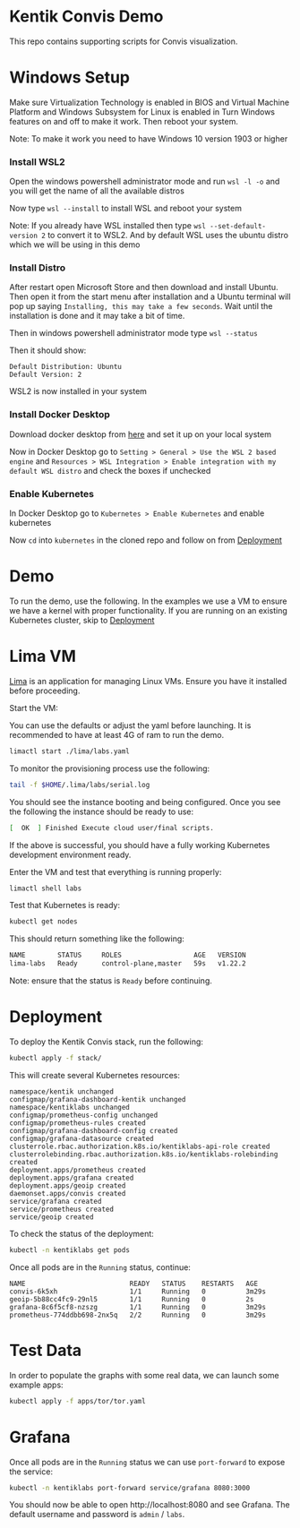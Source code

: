 # Kentik Convis Demo
This repo contains supporting scripts for Convis visualization.



# Windows Setup
Make sure Virtualization Technology is enabled in BIOS and Virtual Machine Platform and Windows Subsystem for Linux is enabled in Turn Windows features on and off to make it work. Then reboot your system.

Note: To make it work you need to have Windows 10 version 1903 or higher

### Install WSL2
Open the windows powershell administrator mode and run `wsl -l -o` and you will get the name of all the available distros

Now type `wsl --install` to install WSL and reboot your system

Note: If you already have WSL installed then type `wsl --set-default-version 2` to convert it to WSL2. And by default WSL uses the ubuntu distro which we will be using in this demo

### Install Distro
After restart open Microsoft Store and then download and install Ubuntu.
Then open it from the start menu after installation and a Ubuntu terminal will pop up saying `Installing, this may take a few seconds`. Wait until the installation is done and it may take a bit of time.

Then in windows powershell administrator mode type `wsl --status`

Then it should show:
```
Default Distribution: Ubuntu
Default Version: 2
```

WSL2 is now installed in your system

### Install Docker Desktop
Download docker desktop from [here](https://docs.docker.com/desktop/windows/install/) and set it up on your local system

Now in Docker Desktop go to `Setting > General > Use the WSL 2 based engine` and `Resources > WSL Integration > Enable integration with my default WSL distro` and check the boxes if unchecked

### Enable Kubernetes
In Docker Desktop go to `Kubernetes > Enable Kubernetes` and enable kubernetes


Now `cd` into `kubernetes` in the cloned repo and follow on from [Deployment](#Deployment)



# Demo
To run the demo, use the following.  In the examples we use a VM to ensure we have a kernel with proper functionality.  If
you are running on an existing Kubernetes cluster, skip to [Deployment](#Deployment)

# Lima VM
[Lima](https://github.com/lima-vm/lima) is an application for managing Linux VMs.  Ensure you have it installed before proceeding.

Start the VM:

You can use the defaults or adjust the yaml before launching.  It is recommended to have at least 4G of ram to run the demo.

```bash
limactl start ./lima/labs.yaml
```

To monitor the provisioning process use the following:

```bash
tail -f $HOME/.lima/labs/serial.log
```

You should see the instance booting and being configured.  Once you see the following the instance should be ready to use:

```bash
[  OK  ] Finished Execute cloud user/final scripts.
```

If the above is successful, you should have a fully working Kubernetes development environment ready.

Enter the VM and test that everything is running properly:

```bash
limactl shell labs
```

Test that Kubernetes is ready:

```bash
kubectl get nodes
```

This should return something like the following:

```bash
NAME        STATUS     ROLES                  AGE   VERSION
lima-labs   Ready      control-plane,master   59s   v1.22.2
```
Note: ensure that the status is `Ready` before continuing.

# Deployment
To deploy the Kentik Convis stack, run the following:

```bash
kubectl apply -f stack/
```

This will create several Kubernetes resources:

```
namespace/kentik unchanged
configmap/grafana-dashboard-kentik unchanged
namespace/kentiklabs unchanged
configmap/prometheus-config unchanged
configmap/prometheus-rules created
configmap/grafana-dashboard-config created
configmap/grafana-datasource created
clusterrole.rbac.authorization.k8s.io/kentiklabs-api-role created
clusterrolebinding.rbac.authorization.k8s.io/kentiklabs-rolebinding created
deployment.apps/prometheus created
deployment.apps/grafana created
deployment.apps/geoip created
daemonset.apps/convis created
service/grafana created
service/prometheus created
service/geoip created
```

To check the status of the deployment:

```bash
kubectl -n kentiklabs get pods
```

Once all pods are in the `Running` status, continue:

```
NAME                          READY   STATUS    RESTARTS   AGE
convis-6k5xh                  1/1     Running   0          3m29s
geoip-5b88cc4fc9-29nl5        1/1     Running   0          2s
grafana-8c6f5cf8-nzszg        1/1     Running   0          3m29s
prometheus-774ddbb698-2nx5q   2/2     Running   0          3m29s
```

# Test Data
In order to populate the graphs with some real data, we can launch some example apps:

```bash
kubectl apply -f apps/tor/tor.yaml
```

# Grafana
Once all pods are in the `Running` status we can use `port-forward` to expose the service:

```bash
kubectl -n kentiklabs port-forward service/grafana 8080:3000
```

You should now be able to open http://localhost:8080 and see Grafana.  The default username and password is `admin` / `labs`.

